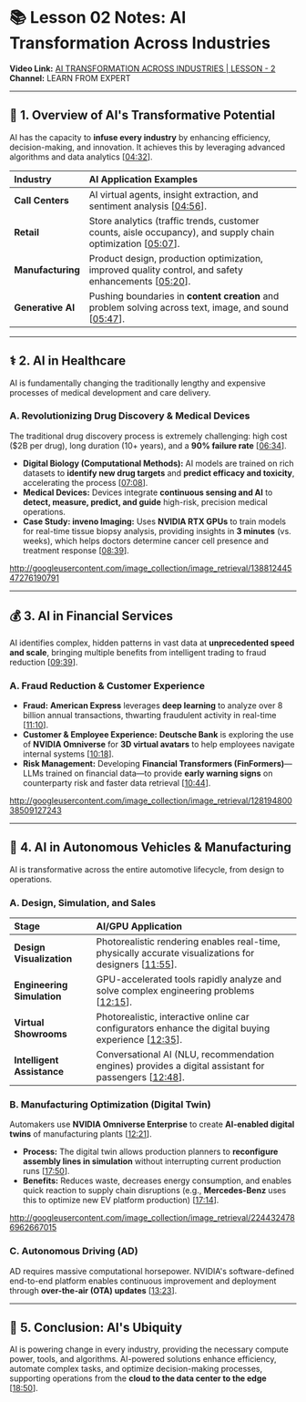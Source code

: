 # 📚 Lesson 02 Notes: AI Transformation Across Industries

**Video Link:** [AI TRANSFORMATION ACROSS INDUSTRIES | LESSON - 2](http://www.youtube.com/watch?v=DgUKZjUhT8c&list=PLRV0MUkz6INJJTd8nboQ8zSUtzKA7gOky&index=22)
**Channel:** LEARN FROM EXPERT

---

## 🚀 1. Overview of AI's Transformative Potential

AI has the capacity to **infuse every industry** by enhancing efficiency, decision-making, and innovation. It achieves this by leveraging advanced algorithms and data analytics [[04:32](http://www.youtube.com/watch?v=DgUKZjUhT8c&t=272)].

| Industry | AI Application Examples |
| :--- | :--- |
| **Call Centers** | AI virtual agents, insight extraction, and sentiment analysis [[04:56](http://www.youtube.com/watch?v=DgUKZjUhT8c&t=296)]. |
| **Retail** | Store analytics (traffic trends, customer counts, aisle occupancy), and supply chain optimization [[05:07](http://www.youtube.com/watch?v=DgUKZjUhT8c&t=307)]. |
| **Manufacturing** | Product design, production optimization, improved quality control, and safety enhancements [[05:20](http://www.youtube.com/watch?v=DgUKZjUhT8c&t=320)]. |
| **Generative AI** | Pushing boundaries in **content creation** and problem solving across text, image, and sound [[05:47](http://www.youtube.com/watch?v=DgUKZjUhT8c&t=347)]. |

---

## ⚕️ 2. AI in Healthcare

AI is fundamentally changing the traditionally lengthy and expensive processes of medical development and care delivery.

### A. Revolutionizing Drug Discovery & Medical Devices

The traditional drug discovery process is extremely challenging: high cost ($2B per drug), long duration (10+ years), and a **90% failure rate** [[06:34](http://www.youtube.com/watch?v=DgUKZjUhT8c&t=394)].

* **Digital Biology (Computational Methods):** AI models are trained on rich datasets to **identify new drug targets** and **predict efficacy and toxicity**, accelerating the process [[07:08](http://www.youtube.com/watch?v=DgUKZjUhT8c&t=428)].
* **Medical Devices:** Devices integrate **continuous sensing and AI** to **detect, measure, predict, and guide** high-risk, precision medical operations.
* **Case Study: inveno Imaging:** Uses **NVIDIA RTX GPUs** to train models for real-time tissue biopsy analysis, providing insights in **3 minutes** (vs. weeks), which helps doctors determine cancer cell presence and treatment response [[08:39](http://www.youtube.com/watch?v=DgUKZjUhT8c&t=519)].

http://googleusercontent.com/image_collection/image_retrieval/13881244547276190791

---

## 💰 3. AI in Financial Services

AI identifies complex, hidden patterns in vast data at **unprecedented speed and scale**, bringing multiple benefits from intelligent trading to fraud reduction [[09:39](http://www.youtube.com/watch?v=DgUKZjUhT8c&t=579)].

### A. Fraud Reduction & Customer Experience

* **Fraud:** **American Express** leverages **deep learning** to analyze over 8 billion annual transactions, thwarting fraudulent activity in real-time [[11:10](http://www.youtube.com/watch?v=DgUKZjUhT8c&t=670)].
* **Customer & Employee Experience:** **Deutsche Bank** is exploring the use of **NVIDIA Omniverse** for **3D virtual avatars** to help employees navigate internal systems [[10:18](http://www.youtube.com/watch?v=DgUKZjUhT8c&t=618)].
* **Risk Management:** Developing **Financial Transformers (FinFormers)**—LLMs trained on financial data—to provide **early warning signs** on counterparty risk and faster data retrieval [[10:44](http://www.youtube.com/watch?v=DgUKZjUhT8c&t=644)].

http://googleusercontent.com/image_collection/image_retrieval/12819480038509127243

---

## 🚗 4. AI in Autonomous Vehicles & Manufacturing

AI is transformative across the entire automotive lifecycle, from design to operations.

### A. Design, Simulation, and Sales

| Stage | AI/GPU Application |
| :--- | :--- |
| **Design Visualization** | Photorealistic rendering enables real-time, physically accurate visualizations for designers [[11:55](http://www.youtube.com/watch?v=DgUKZjUhT8c&t=715)]. |
| **Engineering Simulation** | GPU-accelerated tools rapidly analyze and solve complex engineering problems [[12:15](http://www.youtube.com/watch?v=DgUKZjUhT8c&t=735)]. |
| **Virtual Showrooms** | Photorealistic, interactive online car configurators enhance the digital buying experience [[12:35](http://www.youtube.com/watch?v=DgUKZjUhT8c&t=755)]. |
| **Intelligent Assistance** | Conversational AI (NLU, recommendation engines) provides a digital assistant for passengers [[12:48](http://www.youtube.com/watch?v=DgUKZjUhT8c&t=768)]. |

### B. Manufacturing Optimization (Digital Twin)

Automakers use **NVIDIA Omniverse Enterprise** to create **AI-enabled digital twins** of manufacturing plants [[12:21](http://www.youtube.com/watch?v=DgUKZjUhT8c&t=741)].

* **Process:** The digital twin allows production planners to **reconfigure assembly lines in simulation** without interrupting current production runs [[17:50](http://www.youtube.com/watch?v=DgUKZjUhT8c&t=1070)].
* **Benefits:** Reduces waste, decreases energy consumption, and enables quick reaction to supply chain disruptions (e.g., **Mercedes-Benz** uses this to optimize new EV platform production) [[17:14](http://www.youtube.com/watch?v=DgUKZjUhT8c&t=1034)].

http://googleusercontent.com/image_collection/image_retrieval/2244324786962667015

### C. Autonomous Driving (AD)

AD requires massive computational horsepower. NVIDIA's software-defined end-to-end platform enables continuous improvement and deployment through **over-the-air (OTA) updates** [[13:23](http://www.youtube.com/watch?v=DgUKZjUhT8c&t=803)].

---

## 🏁 5. Conclusion: AI's Ubiquity

AI is powering change in every industry, providing the necessary compute power, tools, and algorithms. AI-powered solutions enhance efficiency, automate complex tasks, and optimize decision-making processes, supporting operations from the **cloud to the data center to the edge** [[18:50](http://www.youtube.com/watch?v=DgUKZjUhT8c&t=1130)].